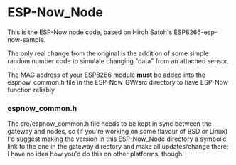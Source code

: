 
# ESP-Now_Node
This is the ESP-Now node code, based on Hiroh Satoh's ESP8266-esp-now-sample.

The only real change from the original is the addition of some simple random number code to simulate changing "data" from an attached sensor.

The MAC address of your ESP8266 module **must** be added into the espnow_common.h file in the ESP-Now_GW/src directory to have ESP-Now function reliably.

### espnow_common.h
The src/espnow_common.h file needs to be kept in sync between the gateway and nodes, so (if you're working on some flavour of BSD or Linux) I'd suggest making the version in this ESP-Now_Node directory a symbolic link to the one in the gateway directory and make all updates/change there; I have no idea how you'd do this on other platforms, though.
